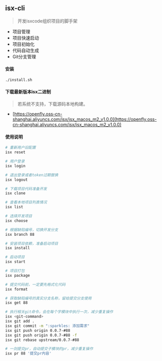 ## isx-cli

> 开发isxcode组织项目的脚手架

- 项目管理
- 项目快速启动
- 项目初始化
- 代码自动生成
- Git分支管理

#### 安装

```bash
./install.sh
```

#### 下载最新版本isx二进制

> 若系统不支持，下载源码本地构建。

- [https://openfly.oss-cn-shanghai.aliyuncs.com/isx/isx_macos_m2_v1.0.0](https://openfly.oss-cn-shanghai.aliyuncs.com/isx/isx_macos_m2_v1.0.0)

#### 使用说明

```bash
# 重新用户旧配置
isx reset

# 用户登录
isx login

# 退出登录或者token过期替换
isx logout

# 下载项目代码准备开发
isx clone

# 查看本地项目列表情况
isx list

# 选择开发项目
isx choose

# 根据缺陷编号，切换开发分支
isx branch 88

# 安装项目依赖，准备启动项目
isx install

# 启动项目
isx start

# 项目打包
isx package

# 提交代码前，一定要先格式化代码
isx format

# 获取缺陷编号的真实分支名称，留给提交分支使用
isx get 88

# 执行相关git命令，会在每个字模块中执行一次，减少重复操作
isx <git-command>
isx git add .
isx git commit -m ":sparkles: 添加需求"
isx git push origin 0.0.7-#88
isx git push origin 0.0.7-#88 -f
isx git rebase upstream/0.0.7-#88

# 一剑提交pr，自动提交子模块的pr，减少重复操作
isx pr 88 '提交pr内容'
```

